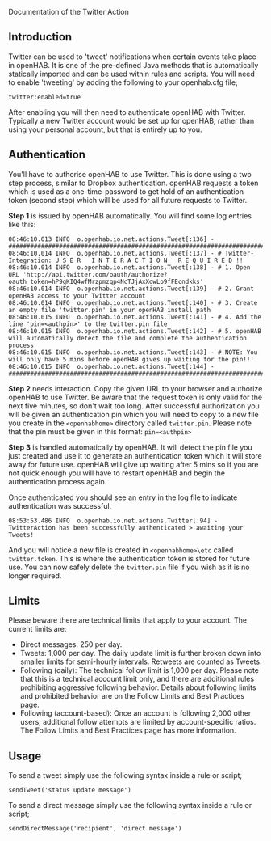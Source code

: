 Documentation of the Twitter Action

## Introduction

Twitter can be used to 'tweet' notifications when certain events take place in openHAB. It is one of the pre-defined Java methods that is automatically statically imported and can be used within rules and scripts. You will need to enable 'tweeting' by adding the following to your openhab.cfg file;

`twitter:enabled=true`

After enabling you will then need to authenticate openHAB with Twitter. Typically a new Twitter account would be set up for openHAB, rather than using your personal account, but that is entirely up to you.

## Authentication

You'll have to authorise openHAB to use Twitter. This is done using a two step process, similar to Dropbox authentication. openHAB requests a token which is used as a one-time-password to get hold of an authentication token (second step) which will be used for all future requests to Twitter.

**Step 1** is issued by openHAB automatically. You will find some log entries like this:

    08:46:10.013 INFO  o.openhab.io.net.actions.Tweet[:136] - ################################################################################################
    08:46:10.014 INFO  o.openhab.io.net.actions.Tweet[:137] - # Twitter-Integration: U S E R   I N T E R A C T I O N   R E Q U I R E D !!
    08:46:10.014 INFO  o.openhab.io.net.actions.Tweet[:138] - # 1. Open URL 'http://api.twitter.com/oauth/authorize?oauth_token=hP9gKIQ4wfMrzpmzqp4NcTJjAxXdwLo9fFEcndkks'
    08:46:10.014 INFO  o.openhab.io.net.actions.Tweet[:139] - # 2. Grant openHAB access to your Twitter account
    08:46:10.014 INFO  o.openhab.io.net.actions.Tweet[:140] - # 3. Create an empty file 'twitter.pin' in your openHAB install path
    08:46:10.015 INFO  o.openhab.io.net.actions.Tweet[:141] - # 4. Add the line 'pin=<authpin>' to the twitter.pin file
    08:46:10.015 INFO  o.openhab.io.net.actions.Tweet[:142] - # 5. openHAB will automatically detect the file and complete the authentication process
    08:46:10.015 INFO  o.openhab.io.net.actions.Tweet[:143] - # NOTE: You will only have 5 mins before openHAB gives up waiting for the pin!!!
    08:46:10.015 INFO  o.openhab.io.net.actions.Tweet[:144] - ################################################################################################

**Step 2** needs interaction. Copy the given URL to your browser and authorize openHAB to use Twitter. Be aware that the request token is only valid for the next five minutes, so don't wait too long. After successful authorization you will be given an authentication pin which you will need to copy to a new file you create in the `<openhabhome>` directory called `twitter.pin`. Please note that the pin must be given in this format: `pin=<authpin>`

**Step 3** is handled automatically by openHAB. It will detect the pin file you just created and use it to generate an authentication token which it will store away for future use. openHAB will give up waiting after 5 mins so if you are not quick enough you will have to restart openHAB and begin the authentication process again.

Once authenticated you should see an entry in the log file to indicate authentication was successful.

    08:53:53.486 INFO  o.openhab.io.net.actions.Twitter[:94] - TwitterAction has been successfully authenticated > awaiting your Tweets!

And you will notice a new file is created in `<openhabhome>\etc` called `twitter.token`. This is where the authentication token is stored for future use. You can now safely delete the `twitter.pin` file if you wish as it is no longer required.

## Limits

Please beware there are technical limits that apply to your account. The current limits are:

- Direct messages: 250 per day.
- Tweets: 1,000 per day. The daily update limit is further broken down into smaller limits for semi-hourly intervals. Retweets are counted as Tweets.
- Following (daily): The technical follow limit is 1,000 per day. Please note that this is a technical account limit only, and there are additional rules prohibiting aggressive following behavior. Details about following limits and prohibited behavior are on the Follow Limits and Best Practices page.
- Following (account-based): Once an account is following 2,000 other users, additional follow attempts are limited by account-specific ratios. The Follow Limits and Best Practices page has more information.

## Usage

To send a tweet simply use the following syntax inside a rule or script;

`sendTweet('status update message')`

To send a direct message simply use the following syntax inside a rule or script;

`sendDirectMessage('recipient', 'direct message')`